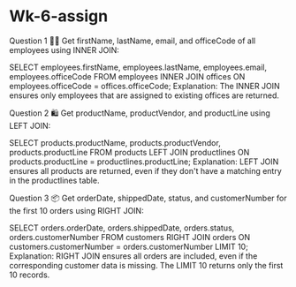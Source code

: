 # Wk-6-assign
Question 1 🧑‍💼
Get firstName, lastName, email, and officeCode of all employees using INNER JOIN:

SELECT 
    employees.firstName, 
    employees.lastName, 
    employees.email, 
    employees.officeCode
FROM 
    employees
INNER JOIN 
    offices ON employees.officeCode = offices.officeCode;
Explanation: The INNER JOIN ensures only employees that are assigned to existing offices are returned.


Question 2 🛍️
Get productName, productVendor, and productLine using LEFT JOIN:

SELECT 
    products.productName, 
    products.productVendor, 
    products.productLine
FROM 
    products
LEFT JOIN 
    productlines ON products.productLine = productlines.productLine;
 Explanation: LEFT JOIN ensures all products are returned, even if they don't have a matching entry in the productlines table.


Question 3 📦
Get orderDate, shippedDate, status, and customerNumber for the first 10 orders using RIGHT JOIN:

SELECT 
    orders.orderDate, 
    orders.shippedDate, 
    orders.status, 
    orders.customerNumber
FROM 
    customers
RIGHT JOIN 
    orders ON customers.customerNumber = orders.customerNumber
LIMIT 10;
Explanation: RIGHT JOIN ensures all orders are included, even if the corresponding customer data is missing. The LIMIT 10 returns only the first 10 records.
